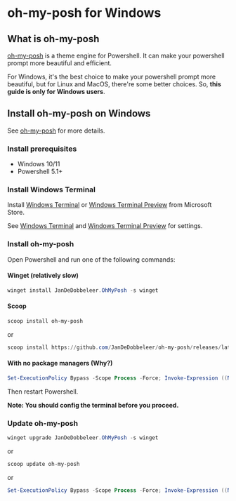 # oh-my-posh for Windows

## What is oh-my-posh

[oh-my-posh](https://www.github.com/JanDeDobbeleer/oh-my-posh) is a theme engine for Powershell. It can make your powershell prompt more beautiful and efficient.

For Windows, it's the best choice to make your powershell prompt more beautiful, but for Linux and MacOS, there're some better choices. So, **this guide is only for Windows users**.

## Install oh-my-posh on Windows

See [oh-my-posh](https://ohmyposh.dev/) for more details.

### Install prerequisites

- Windows 10/11
- Powershell 5.1+

### Install Windows Terminal

Install [Windows Terminal](https://apps.microsoft.com/detail/9N0DX20HK701) or [Windows Terminal Preview](https://apps.microsoft.com/detail/9N8G5RFZ9XK3) from Microsoft Store.

See [Windows Terminal](https://docs.microsoft.com/en-us/windows/terminal/get-started) and [Windows Terminal Preview](https://docs.microsoft.com/en-us/windows/terminal/get-started-preview) for settings.

### Install oh-my-posh

Open Powershell and run one of the following commands:

#### Winget (relatively slow)

```powershell
winget install JanDeDobbeleer.OhMyPosh -s winget
```

#### Scoop

```powershell
scoop install oh-my-posh
```

or

```powershell
scoop install https://github.com/JanDeDobbeleer/oh-my-posh/releases/latest/download/oh-my-posh.json
```

#### With no package managers (Why?)

```powershell
Set-ExecutionPolicy Bypass -Scope Process -Force; Invoke-Expression ((New-Object System.Net.WebClient).DownloadString('https://ohmyposh.dev/install.ps1'))
```

Then restart Powershell.

**Note: You should config the terminal before you proceed.**

### Update oh-my-posh

```powershell
winget upgrade JanDeDobbeleer.OhMyPosh -s winget
```

or

```powershell
scoop update oh-my-posh
```

or

```powershell
Set-ExecutionPolicy Bypass -Scope Process -Force; Invoke-Expression ((New-Object System.Net.WebClient).DownloadString('https://ohmyposh.dev/install.ps1'))
```
